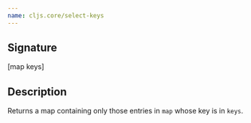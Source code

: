```yaml
---
name: cljs.core/select-keys
---
```


## Signature
[map keys]


## Description

Returns a map containing only those entries in `map` whose key is in `keys`.
